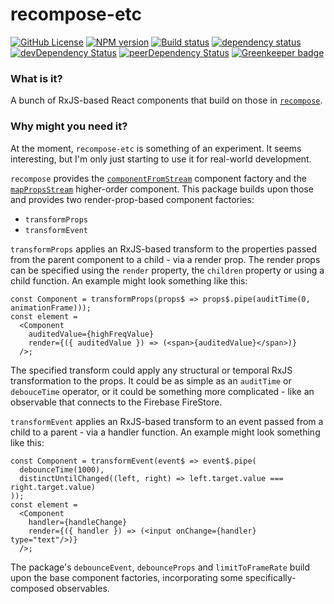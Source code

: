 # recompose-etc

[![GitHub License](https://img.shields.io/badge/license-MIT-blue.svg)](https://github.com/cartant/recompose-etc/blob/master/LICENSE)
[![NPM version](https://img.shields.io/npm/v/recompose-etc.svg)](https://www.npmjs.com/package/recompose-etc)
[![Build status](https://img.shields.io/travis/cartant/recompose-etc.svg)](http://travis-ci.org/cartant/recompose-etc)
[![dependency status](https://img.shields.io/david/cartant/recompose-etc.svg)](https://david-dm.org/cartant/recompose-etc)
[![devDependency Status](https://img.shields.io/david/dev/cartant/recompose-etc.svg)](https://david-dm.org/cartant/recompose-etc#info=devDependencies)
[![peerDependency Status](https://img.shields.io/david/peer/cartant/recompose-etc.svg)](https://david-dm.org/cartant/recompose-etc#info=peerDependencies)
[![Greenkeeper badge](https://badges.greenkeeper.io/cartant/recompose-etc.svg)](https://greenkeeper.io/)

### What is it?

A bunch of RxJS-based React components that build on those in [`recompose`](https://github.com/acdlite/recompose).

### Why might you need it?

At the moment, `recompose-etc` is something of an experiment. It seems interesting, but I'm only just starting to use it for real-world development.

`recompose` provides the [`componentFromStream`](https://github.com/acdlite/recompose/blob/master/docs/API.md#componentfromstream) component factory and the [`mapPropsStream`](https://github.com/acdlite/recompose/blob/master/docs/API.md#mappropsstream) higher-order component. This package builds upon those and provides two render-prop-based component factories:

* `transformProps`
* `transformEvent`

`transformProps` applies an RxJS-based transform to the properties passed from the parent component to a child - via a render prop. The render props can be specified using the `render` property, the `children` property or using a child function. An example might look something like this:

```tsx
const Component = transformProps(props$ => props$.pipe(auditTime(0, animationFrame)));
const element =
  <Component
    auditedValue={highFreqValue}
    render={({ auditedValue }) => (<span>{auditedValue}</span>)}
  />;
```

The specified transform could apply any structural or temporal RxJS transformation to the props. It could be as simple as an `auditTime` or `debouceTime` operator, or it could be something more complicated - like an observable that connects to the Firebase FireStore.

`transformEvent` applies an RxJS-based transform to an event passed from a child to a parent - via a handler function. An example might look something like this:

```tsx
const Component = transformEvent(event$ => event$.pipe(
  debounceTime(1000),
  distinctUntilChanged((left, right) => left.target.value === right.target.value)
));
const element =
  <Component
    handler={handleChange}
    render={({ handler }) => (<input onChange={handler} type="text"/>)}
  />;
```

The package's `debounceEvent`, `debounceProps` and `limitToFrameRate` build upon the base component factories, incorporating some specifically-composed observables.